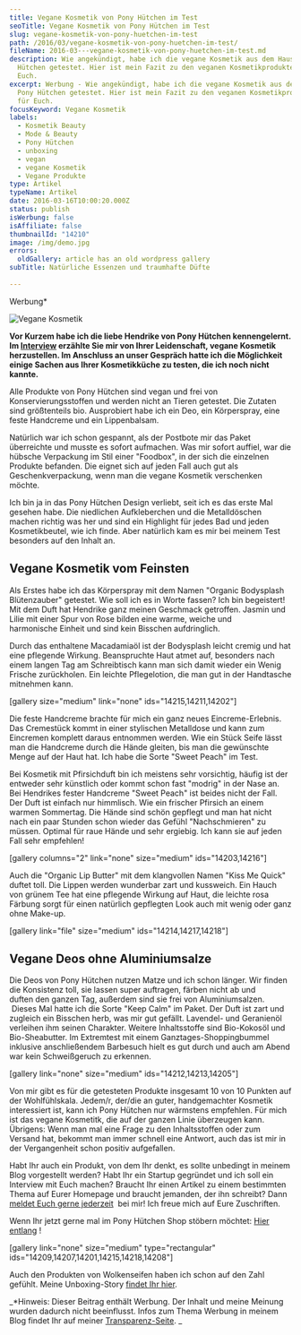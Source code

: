 ```yaml
---
title: Vegane Kosmetik von Pony Hütchen im Test
seoTitle: Vegane Kosmetik von Pony Hütchen im Test
slug: vegane-kosmetik-von-pony-huetchen-im-test
path: /2016/03/vegane-kosmetik-von-pony-huetchen-im-test/
fileName: 2016-03---vegane-kosmetik-von-pony-huetchen-im-test.md
description: Wie angekündigt, habe ich die vegane Kosmetik aus dem Hause Pony
  Hütchen getestet. Hier ist mein Fazit zu den veganen Kosmetikprodukten für
  Euch.
excerpt: Werbung - Wie angekündigt, habe ich die vegane Kosmetik aus dem Hause
  Pony Hütchen getestet. Hier ist mein Fazit zu den veganen Kosmetikprodukten
  für Euch.
focusKeyword: Vegane Kosmetik
labels:
  - Kosmetik Beauty
  - Mode & Beauty
  - Pony Hütchen
  - unboxing
  - vegan
  - vegane Kosmetik
  - Vegane Produkte
type: Artikel
typeName: Artikel
date: 2016-03-16T10:00:20.000Z
status: publish
isWerbung: false
isAffiliate: false
thumbnailId: "14210"
image: /img/demo.jpg
errors:
  oldGallery: article has an old wordpress gallery
subTitle: Natürliche Essenzen und traumhafte Düfte
  
---
```


Werbung\*

![Vegane Kosmetik](http://cardamonchai.com/wp-content/uploads/2016/03/25370638110_0639602f6a_z.jpg "Pony Hütchen im Test")

**Vor Kurzem habe ich die liebe Hendrike von Pony Hütchen kennengelernt. Im
[Interview](/2016/03/pony-huetchen-interview-mit-der-gruenderin-hendrike/)
erzählte Sie mir von Ihrer Leidenschaft, vegane Kosmetik herzustellen. Im
Anschluss an unser Gespräch hatte ich die Möglichkeit einige Sachen aus Ihrer
Kosmetikküche zu testen, die ich noch nicht kannte.**

Alle Produkte von Pony Hütchen sind vegan und frei von Konservierungsstoffen und
werden nicht an Tieren getestet. Die Zutaten sind größtenteils bio. Ausprobiert
habe ich ein Deo, ein Körperspray, eine feste Handcreme und ein Lippenbalsam.

Natürlich war ich schon gespannt, als der Postbote mir das Paket überreichte und
musste es sofort aufmachen. Was mir sofort auffiel, war die hübsche Verpackung
im Stil einer "Foodbox", in der sich die einzelnen Produkte befanden. Die eignet
sich auf jeden Fall auch gut als Geschenkverpackung, wenn man die vegane
Kosmetik verschenken möchte.

Ich bin ja in das Pony Hütchen Design verliebt, seit ich es das erste Mal
gesehen habe. Die niedlichen Aufkleberchen und die Metalldöschen machen richtig
was her und sind ein Highlight für jedes Bad und jeden Kosmetikbeutel, wie ich
finde. Aber natürlich kam es mir bei meinem Test besonders auf den Inhalt an.

## Vegane Kosmetik vom Feinsten

Als Erstes habe ich das Körperspray mit dem Namen "Organic Bodysplash
Blütenzauber" getestet. Wie soll ich es in Worte fassen? Ich bin begeistert! Mit
dem Duft hat Hendrike ganz meinen Geschmack getroffen. Jasmin und Lilie mit
einer Spur von Rose bilden eine warme, weiche und harmonische Einheit und sind
kein Bisschen aufdringlich.

Durch das enthaltene Macadamiaöl ist der Bodysplash leicht cremig und hat eine
pflegende Wirkung. Beanspruchte Haut atmet auf, besonders nach einem langen Tag
am Schreibtisch kann man sich damit wieder ein Wenig Frische zurückholen. Ein
leichte Pflegelotion, die man gut in der Handtasche mitnehmen kann.

[gallery size="medium" link="none" ids="14215,14211,14202"]

Die feste Handcreme brachte für mich ein ganz neues Eincreme-Erlebnis. Das
Cremestück kommt in einer stylischen Metalldose und kann zum Eincremen komplett
daraus entnommen werden. Wie ein Stück Seife lässt man die Handcreme durch die
Hände gleiten, bis man die gewünschte Menge auf der Haut hat. Ich habe die Sorte
"Sweet Peach" im Test.

Bei Kosmetik mit Pfirsichduft bin ich meistens sehr vorsichtig, häufig ist der
entweder sehr künstlich oder kommt schon fast "modrig" in der Nase an. Bei
Hendrikes fester Handcreme "Sweet Peach" ist beides nicht der Fall. Der Duft ist
einfach nur himmlisch. Wie ein frischer Pfirsich an einem warmen Sommertag. Die
Hände sind schön gepflegt und man hat nicht nach ein paar Stunden schon wieder
das Gefühl "Nachschmieren" zu müssen. Optimal für raue Hände und sehr ergiebig.
Ich kann sie auf jeden Fall sehr empfehlen!

[gallery columns="2" link="none" size="medium" ids="14203,14216"]

Auch die "Organic Lip Butter" mit dem klangvollen Namen "Kiss Me Quick" duftet
toll. Die Lippen werden wunderbar zart und kussweich. Ein Hauch von grünem Tee
hat eine pflegende Wirkung auf Haut, die leichte rosa Färbung sorgt für einen
natürlich gepflegten Look auch mit wenig oder ganz ohne Make-up.

[gallery link="file" size="medium" ids="14214,14217,14218"]

## Vegane Deos ohne Aluminiumsalze

Die Deos von Pony Hütchen nutzen Matze und ich schon länger. Wir finden die
Konsistenz toll, sie lassen super auftragen, färben nicht ab und duften den
ganzen Tag, außerdem sind sie frei von Aluminiumsalzen.  Dieses Mal hatte ich
die Sorte "Keep Calm" im Paket. Der Duft ist zart und zugleich ein Bisschen
herb, was mir gut gefällt. Lavendel- und Geranienöl verleihen ihm seinen
Charakter. Weitere Inhaltsstoffe sind Bio-Kokosöl und Bio-Sheabutter. Im
Extremtest mit einem Ganztages-Shoppingbummel inklusive anschließendem Barbesuch
hielt es gut durch und auch am Abend war kein Schweißgeruch zu erkennen.

[gallery link="none" size="medium" ids="14212,14213,14205"]

Von mir gibt es für die getesteten Produkte insgesamt 10 von 10 Punkten auf der
Wohlfühlskala. Jedem/r, der/die an guter, handgemachter Kosmetik interessiert
ist, kann ich Pony Hütchen nur wärmstens empfehlen. Für mich ist das vegane
Kosmetitk, die auf der ganzen Linie überzeugen kann. Übrigens: Wenn man mal eine
Frage zu den Inhaltsstoffen oder zum Versand hat, bekommt man immer schnell eine
Antwort, auch das ist mir in der Vergangenheit schon positiv aufgefallen.

Habt Ihr auch ein Produkt, von dem Ihr denkt, es sollte unbedingt in meinem Blog
vorgestellt werden? Habt Ihr ein Startup gegründet und ich soll ein Interview
mit Euch machen? Braucht Ihr einen Artikel zu einem bestimmten Thema auf Eurer
Homepage und braucht jemanden, der ihn schreibt? Dann
[meldet Euch gerne jederzeit](mailto:info@cardamonchai.com)  bei mir! Ich freue
mich auf Eure Zuschriften.

Wenn Ihr jetzt gerne mal im Pony Hütchen Shop stöbern möchtet:
[Hier entlang](http://www.ponyhuetchen.com/) !

[gallery link="none" size="medium" type="rectangular"
ids="14209,14207,14201,14215,14218,14208"]

Auch den Produkten von Wolkenseifen haben ich schon auf den Zahl gefühlt. Meine
Unboxing-Story
[findet Ihr hier](/2014/08/wolkenseifen-himmlische-duefte-ganz-ohne-plastik/).

_\*Hinweis: Dieser Beitrag enthält Werbung. Der Inhalt und meine Meinung wurden
dadurch nicht beeinflusst. Infos zum Thema Werbung in meinem Blog findet Ihr auf
meiner [Transparenz-Seite](/werbung/). _

  